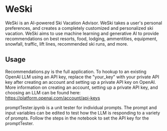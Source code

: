 # WeSki

 WeSki is an AI-powered Ski Vacation Advisor.  WeSki takes a user's personal preferences, and creates a completely customized and personalized ski vacation.  WeSki aims to use machine learning and generative AI to provide recommendations on best resorts, food, lodging, ammentities, equipment, snowfall, traffic, lift lines, recommended ski runs, and more.




 ## Usage
 Recommendations.py is the full application.  To hookup to an existing OpenAI LLM using an API key, replace the "your_key" with your private API key after creating an account and setting up a private API key on OpenAI. More information on creating an account, setting up a private API key, and choosing an LLM can be found here: https://platform.openai.com/account/api-keys


promptTester.ipynb is a unit tester for individual prompts.  The prompt and input variables can be edited to test how the LLM is responding to a variety of prompts.  Follow the steps in the notebook to set the API key for the promptTester.